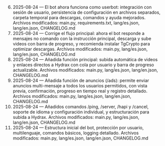 6. 2025-08-24 — El bot ahora funciona como userbot: integración con sesión de usuario, persistencia de configuración en archivos separados, carpeta temporal para descargas, comandos y ayuda mejorados. Archivos modificados: main.py, requirements.txt, lang/es.json, lang/en.json, CHANGELOG.md
5. 2025-08-24 — Corrige el flujo principal: ahora el bot responde a mensajes no comando con la instrucción principal, descarga y sube videos con barra de progreso, y recomienda instalar TgCrypto para optimizar descargas. Archivos modificados: main.py, lang/es.json, lang/en.json, CHANGELOG.md
4. 2025-08-24 — Añadida función principal: subida automática de videos y enlaces directos a Hydrax con cola por usuario y barra de progreso actualizable. Archivos modificados: main.py, lang/es.json, lang/en.json, CHANGELOG.md
3. 2025-08-24 — Añadida función de anuncios (/ads): permite enviar anuncios multi-mensaje a todos los usuarios permitidos, con vista previa, confirmación, progreso en tiempo real y registro detallado. Archivos modificados: main.py, lang/es.json, lang/en.json, CHANGELOG.md
2. 2025-08-24 — Añadidos comandos /ping, /server, /hapi y /cancel, soporte de idioma y configuración individual, y estructuración para subida a Hydrax. Archivos modificados: main.py, lang/es.json, lang/en.json, CHANGELOG.md
1. 2025-08-24 — Estructura inicial del bot, protección por usuario, multilenguaje, comandos básicos, logging detallado. Archivos modificados: main.py, lang/es.json, lang/en.json, CHANGELOG.md
